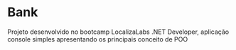 # Bank
Projeto desenvolvido no bootcamp LocalizaLabs .NET Developer, aplicação console simples apresentando os principais conceito de POO
